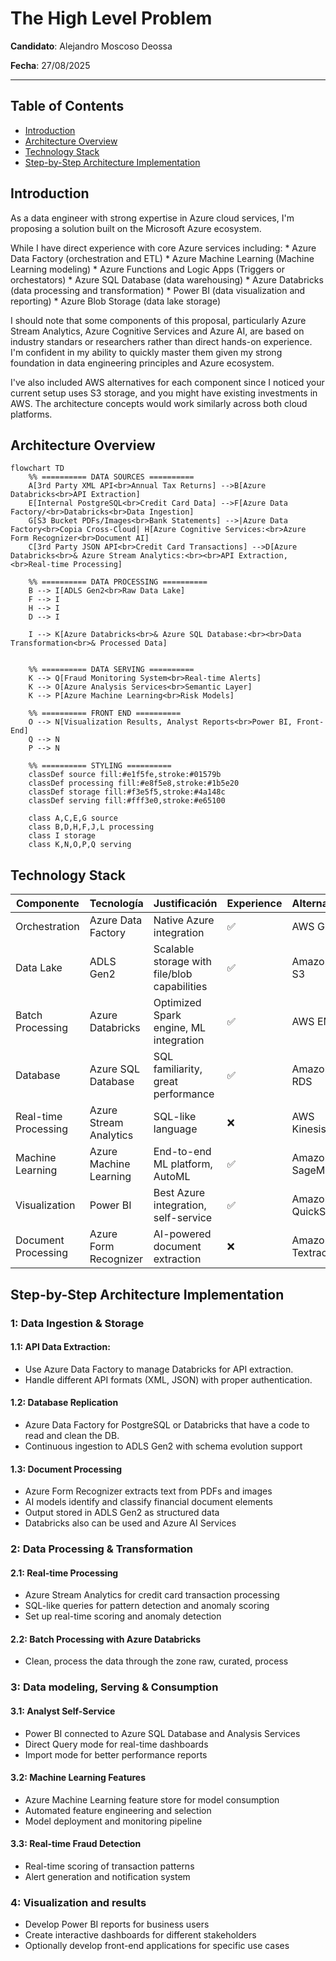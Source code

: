 # The High Level Problem

**Candidato**: Alejandro Moscoso Deossa

**Fecha**: 27/08/2025

---
## Table of Contents
* [Introduction](#introduction)
* [Architecture Overview](#architecture-overview)
* [Technology Stack](#technology-stack)
* [Step-by-Step Architecture Implementation](#step-by-step-architecture-implementation)
 
## Introduction
As a data engineer with strong expertise in Azure cloud services, I'm proposing a solution built on the Microsoft Azure ecosystem.

While I have direct experience with core Azure services including:
    * Azure Data Factory (orchestration and ETL)
    * Azure Machine Learning (Machine Learning modeling)
    * Azure Functions and Logic Apps (Triggers or orchestators)
    * Azure SQL Database (data warehousing)
    * Azure Databricks (data processing and transformation)
    * Power BI (data visualization and reporting)
    * Azure Blob Storage (data lake storage)

I should note that some components of this proposal, particularly Azure Stream Analytics, Azure Cognitive Services and Azure AI, are based on industry standars or researchers rather than direct hands-on experience. I'm confident in my ability to quickly master them given my strong foundation in data engineering principles and Azure ecosystem.

I've also included AWS alternatives for each component since I noticed your current setup uses S3 storage, and you might have existing investments in AWS. The architecture concepts would work similarly across both cloud platforms.

## Architecture Overview

```mermaid
flowchart TD
    %% ========== DATA SOURCES ==========
    A[3rd Party XML API<br>Annual Tax Returns] -->B[Azure Databricks<br>API Extraction]
    E[Internal PostgreSQL<br>Credit Card Data] -->F[Azure Data Factory/<br>Databricks<br>Data Ingestion]
    G[S3 Bucket PDFs/Images<br>Bank Statements] -->|Azure Data Factory<br>Copia Cross-Cloud| H[Azure Cognitive Services:<br>Azure Form Recognizer<br>Document AI]
    C[3rd Party JSON API<br>Credit Card Transactions] -->D[Azure Databricks<br>& Azure Stream Analytics:<br><br>API Extraction, <br>Real-time Processing]
    
    %% ========== DATA PROCESSING ==========
    B --> I[ADLS Gen2<br>Raw Data Lake]
    F --> I
    H --> I
    D --> I
    
    I --> K[Azure Databricks<br>& Azure SQL Database:<br><br>Data Transformation<br>& Processed Data]
    
    
    %% ========== DATA SERVING ==========
    K --> Q[Fraud Monitoring System<br>Real-time Alerts]
    K --> O[Azure Analysis Services<br>Semantic Layer]
    K --> P[Azure Machine Learning<br>Risk Models]

    %% ========== FRONT END ==========
    O --> N[Visualization Results, Analyst Reports<br>Power BI, Front-End]
    Q --> N
    P --> N

    %% ========== STYLING ==========
    classDef source fill:#e1f5fe,stroke:#01579b
    classDef processing fill:#e8f5e8,stroke:#1b5e20
    classDef storage fill:#f3e5f5,stroke:#4a148c
    classDef serving fill:#fff3e0,stroke:#e65100
    
    class A,C,E,G source
    class B,D,H,F,J,L processing
    class I storage
    class K,N,O,P,Q serving
```

## Technology Stack

| Componente | Tecnología | Justificación | Experience | Alternativa |
|------------|------------|---------------|---------------|---------------|
| Orchestration | Azure Data Factory | Native Azure integration | ✅ | AWS Glue
| Data Lake | ADLS Gen2 | Scalable storage with file/blob capabilities | ✅ | Amazon S3
| Batch Processing | Azure Databricks | Optimized Spark engine, ML integration | ✅ | AWS EMR
| Database | Azure SQL Database | SQL familiarity, great performance | ✅ | Amazon RDS
| Real-time Processing | Azure Stream Analytics | SQL-like language | ❌| AWS Kinesis
| Machine Learning | Azure Machine Learning | End-to-end ML platform, AutoML | ✅ | Amazon SageMaker
| Visualization | Power BI | Best Azure integration, self-service | ✅ | Amazon QuickSight
| Document Processing | Azure Form Recognizer | AI-powered document extraction | ❌ | Amazon Textract

## Step-by-Step Architecture Implementation
### 1: Data Ingestion & Storage
#### 1.1: API Data Extraction:
* Use Azure Data Factory to manage Databricks for API extraction.
* Handle different API formats (XML, JSON) with proper authentication.
#### 1.2: Database Replication
* Azure Data Factory for PostgreSQL or Databricks that have a code to read and clean the DB.
* Continuous ingestion to ADLS Gen2 with schema evolution support
#### 1.3: Document Processing
* Azure Form Recognizer extracts text from PDFs and images
* AI models identify and classify financial document elements
* Output stored in ADLS Gen2 as structured data
* Databricks also can be used and Azure AI Services
### 2: Data Processing & Transformation
#### 2.1: Real-time Processing
* Azure Stream Analytics for credit card transaction processing
* SQL-like queries for pattern detection and anomaly scoring
* Set up real-time scoring and anomaly detection
#### 2.2: Batch Processing with Azure Databricks
* Clean, process the data through the zone raw, curated, process
### 3: Data modeling, Serving & Consumption
#### 3.1: Analyst Self-Service
* Power BI connected to Azure SQL Database and Analysis Services
* Direct Query mode for real-time dashboards
* Import mode for better performance reports
#### 3.2: Machine Learning Features
* Azure Machine Learning feature store for model consumption
* Automated feature engineering and selection
* Model deployment and monitoring pipeline
#### 3.3: Real-time Fraud Detection
* Real-time scoring of transaction patterns
* Alert generation and notification system
### 4: Visualization and results
* Develop Power BI reports for business users
* Create interactive dashboards for different stakeholders
* Optionally develop front-end applications for specific use cases
